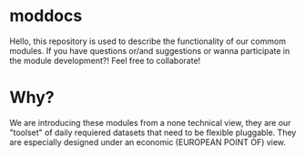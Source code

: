 moddocs
=======

Hello, this repository is used to describe the functionality of our commom modules.
If you have questions or/and suggestions or wanna participate in the module development?!
Feel free to collaborate!

Why?
====

We are introducing these modules from a none technical view, they are our "toolset" of 
daily requiered datasets that need to be flexible pluggable. They are especially designed under
an economic (EUROPEAN POINT OF) view.
